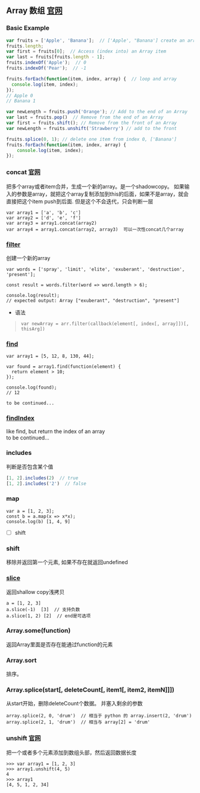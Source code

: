 ## Array 数组 [官网](https://developer.mozilla.org/en-US/docs/Web/JavaScript/Reference/Global_Objects/Array)

### Basic Example

```javascript
var fruits = ['Apple', 'Banana'];  // ['Apple', "Banana'] create an array
fruits.length;
var first = fruits[0];  // Access (index into) an Array item
var last = fruits[fruits.length - 1];
fruits.indexOf('Apple');  // 0
fruits.indexOf('Pear');  // -1

fruits.forEach(function(item, index, array) {  // loop and array
  console.log(item, index);
});
// Apple 0
// Banana 1

var newLength = fruits.push('Orange'); // Add to the end of an Array
var last = fruits.pop()  // Remove from the end of an Array
var first = fruits.shift(); // Remove from the front of an Array
var newLength = fruits.unshift('Strawberry') // add to the front

fruits.splice(0, 1); // delete one item from index 0, ['Banana']
fruits.forEach(function(item, index, array) {
    console.log(item, index);
});
```

### concat [官网](https://developer.mozilla.org/en-US/docs/Web/JavaScript/Reference/Global_Objects/Array/concat)
把多个array或者item合并，生成一个新的array。是一个shadowcopy。
如果输入的参数是array，就把这个array复制添加到this的后面，如果不是array，就会直接把这个item push到后面. 但是这个不会迭代，只会判断一层
```
var array1 = ['a', 'b', 'c']
var array2 = ['d', 'e', 'f']
var array3 = array1.concat(array2)
var array4 = array1.concat(array2, array3)  可以一次性concat几个array
```

### [filter](https://developer.mozilla.org/en-US/docs/Web/JavaScript/Reference/Global_Objects/Array/filter)
创建一个新的array
```
var words = ['spray', 'limit', 'elite', 'exuberant', 'destruction', 'present'];

const result = words.filter(word => word.length > 6);

console.log(result);
// expected output: Array ["exuberant", "destruction", "present"]
```
* 语法
> `var newArray = arr.filter(callback(element[, index[, array]])[, thisArg])`

### [find](https://developer.mozilla.org/en-US/docs/Web/JavaScript/Reference/Global_Objects/Array/find)
```
var array1 = [5, 12, 8, 130, 44];

var found = array1.find(function(element) {
  return element > 10;
});

console.log(found);
// 12

to be continued...
```

### [findIndex](https://developer.mozilla.org/en-US/docs/Web/JavaScript/Reference/Global_Objects/Array/findIndex)
like find, but return the index of an array  
to be continued...

### includes
判断是否包含某个值
```javascript
[1, 2].includes(2)  // true
[1, 2].includes('2')  // false
```

### map
```
var a = [1, 2, 3];
const b = a.map(x => x*x);
console.log(b) [1, 4, 9]
```

* [ ] shift

### shift
移除并返回第一个元素, 如果不存在就返回undefined

### [slice](https://developer.mozilla.org/en-US/docs/Web/JavaScript/Reference/Global_Objects/Array/slice)
返回shallow copy浅拷贝
```
a = [1, 2, 3]
a.slice(-1)  [3]  // 支持负数
a.slice(1, 2) [2]  // end是可选项
```


### Array.some(function)
返回Array里面是否存在能通过function的元素

### Array.sort
排序。

### Array.splice(start[, deleteCount[, item1[, item2, itemN]]])
从start开始，删除deleteCount个数据。 并塞入剩余的参数
```
array.splice(2, 0, 'drum')  // 相当于 python 的 array.insert(2, 'drum')
array.splice(2, 1, 'drum')  // 相当与 array[2] = 'drum'
```

### unshift [官网](https://developer.mozilla.org/en-US/docs/Web/JavaScript/Reference/Global_Objects/Array/unshift)
把一个或者多个元素添加到数组头部，然后返回数据长度
```
>>> var array1 = [1, 2, 3]
>>> array1.unshift(4, 5)
4
>>> array1
[4, 5, 1, 2, 34]

```
